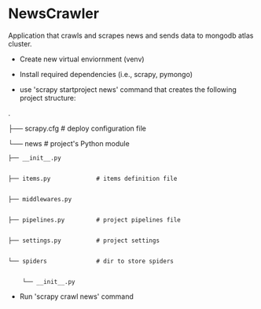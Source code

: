 # NewsCrawler
Application that crawls and scrapes news and sends data to mongodb atlas cluster.

-    Create new virtual enviornment (venv)

-   Install required dependencies (i.e., scrapy, pymongo) 

-    use 'scrapy startproject news' command that creates the following project structure: 

.


├── scrapy.cfg               # deploy configuration file


└── news                     # project's Python module


    ├── __init__.py
    
    
    ├── items.py             # items definition file
    
    
    ├── middlewares.py
    
    
    ├── pipelines.py         # project pipelines file
    
    
    ├── settings.py          # project settings
    
    
    └── spiders              # dir to store spiders
    
    
        └── __init__.py

-  Run 'scrapy crawl news' command 

